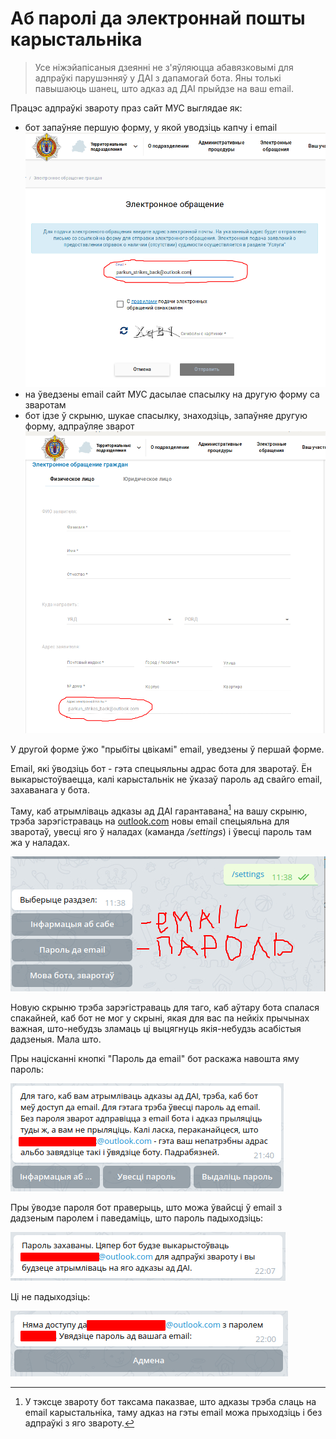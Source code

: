 # Аб паролі да электроннай пошты карыстальніка

>Усе ніжэйапісаныя дзеянні не з'яўляюцца абавязковымі для адпраўкі парушэнняў у ДАІ з дапамогай бота. Яны толькі павышаюць шанец, што адказ ад ДАІ прыйдзе на ваш email.

Працэс адпраўкі звароту праз сайт МУС выглядае як:

- бот запаўняе першую форму, у якой уводзіць капчу і email
  ![first_form](../resources/email_password/first_form.png)
- на ўведзены email сайт МУС дасылае спасылку на другую форму са зваротам
- бот ідзе ў скрыню, шукае спасылку, знаходзіць, запаўняе другую форму, адпраўляе зварот
  ![second_form](../resources/email_password/second_form.png)

У другой форме ўжо "прыбіты цвікамі" email, уведзены ў першай форме.

Email, які ўводзіць бот - гэта спецыяльны адрас бота для зваротаў. Ён выкарыстоўваецца, калі карыстальнік не ўказаў пароль ад свайго email, захаванага у бота.

Таму, каб атрымліваць адказы ад ДАІ гарантавана[^1] на вашу скрыню, трэба зарэгістраваць на [outlook.com](https://outlook.com) новы email спецыяльна для зваротаў, увесці яго ў наладах (каманда */settings*) і ўвесці пароль там жа у наладах.

[^1]: У тэксце звароту бот таксама паказвае, што адказы трэба слаць на email карыстальніка, таму адказ на гэты email можа прыходзіць і без адпраўкі з яго звароту.

![enter_email_password](../resources/email_password/enter_email_password.png)

Новую скрыню трэба зарэгістраваць для таго, каб аўтару бота спалася спакайней, каб бот не мог у скрыні, якая для вас па нейкіх прычынах важная, што-небудзь зламаць ці выцягнуць якія-небудзь асабістыя дадзеныя. Мала што.

Пры націсканні кнопкі "Пароль да email" бот раскажа навошта яму пароль:

![email_password_menu](../resources/email_password/email_password_menu.png)

Пры ўводзе пароля бот праверыць, што можа ўвайсці ў email з дадзеным паролем і паведаміць, што пароль падыходзіць:

![password_saved](../resources/email_password/password_saved.png)

Ці не падыходзіць:

![wrong_password](../resources/email_password/wrong_password.png)
